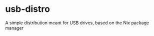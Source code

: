 usb-distro
==========

A simple distribution meant for USB drives, based on the Nix package manager
